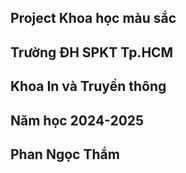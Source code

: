 ## Project Khoa học màu sắc
## Trường ĐH SPKT Tp.HCM
## Khoa In và Truyền thông
## Năm học 2024-2025
## Phan Ngọc Thắm 
